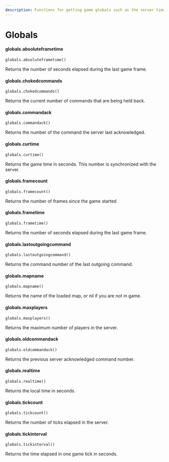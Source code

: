 ```yaml
---
description: Functions for getting game globals such as the server time and map name.
---
```


# Globals

#### globals.absoluteframetime

`globals.absoluteframetime()`

Returns the number of seconds elapsed during the last game frame.


#### globals.chokedcommands

`globals.chokedcommands()`

Returns the current number of commands that are being held back.


#### globals.commandack

`globals.commandack()`

Returns the number of the command the server last acknowledged.


#### globals.curtime

`globals.curtime()`

Returns the game time in seconds. This number is synchronized with the server.


#### globals.framecount

`globals.framecount()`

Returns the number of frames since the game started


#### globals.frametime

`globals.frametime()`

Returns the number of seconds elapsed during the last game frame.


#### globals.lastoutgoingcommand

`globals.lastoutgoingcommand()`

Returns the command number of the last outgoing command.


#### globals.mapname

`globals.mapname()`

Returns the name of the loaded map, or nil if you are not in game.


#### globals.maxplayers

`globals.maxplayers()`

Returns the maximum number of players in the server.


#### globals.oldcommandack

`globals.oldcommandack()`

Returns the previous server acknowledged command number.


#### globals.realtime

`globals.realtime()`

Returns the local time in seconds.


#### globals.tickcount

`globals.tickcount()`

Returns the number of ticks elapsed in the server.


#### globals.tickinterval

`globals.tickinterval()`

Returns the time elapsed in one game tick in seconds.

